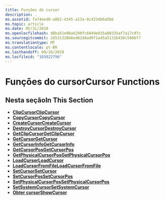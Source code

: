 ```yaml
---
title: Funções do cursor
description: .
ms.assetid: fa74eed0-a862-4345-a13a-0c4234b6a5b6
ms.topic: article
ms.date: 05/31/2018
ms.openlocfilehash: d8ba51e98a6290fc6049e835a80335af7a17c97c
ms.sourcegitcommit: 2d531328b6ed82d4ad971a45a5131b430c5866f7
ms.translationtype: MT
ms.contentlocale: pt-BR
ms.lasthandoff: 09/16/2019
ms.locfileid: "103822796"
---
```

# <a name="cursor-functions"></a><span data-ttu-id="86690-103">Funções do cursor</span><span class="sxs-lookup"><span data-stu-id="86690-103">Cursor Functions</span></span>

## <a name="in-this-section"></a><span data-ttu-id="86690-104">Nesta seção</span><span class="sxs-lookup"><span data-stu-id="86690-104">In This Section</span></span>

-   [<span data-ttu-id="86690-105">**ClipCursor**</span><span class="sxs-lookup"><span data-stu-id="86690-105">**ClipCursor**</span></span>](/windows/desktop/api/Winuser/nf-winuser-clipcursor)
-   [<span data-ttu-id="86690-106">**CopyCursor**</span><span class="sxs-lookup"><span data-stu-id="86690-106">**CopyCursor**</span></span>](/windows/desktop/api/Winuser/nf-winuser-copycursor)
-   [<span data-ttu-id="86690-107">**CreateCursor**</span><span class="sxs-lookup"><span data-stu-id="86690-107">**CreateCursor**</span></span>](/windows/desktop/api/Winuser/nf-winuser-createcursor)
-   [<span data-ttu-id="86690-108">**DestroyCursor**</span><span class="sxs-lookup"><span data-stu-id="86690-108">**DestroyCursor**</span></span>](/windows/desktop/api/Winuser/nf-winuser-destroycursor)
-   [<span data-ttu-id="86690-109">**GetClipCursor**</span><span class="sxs-lookup"><span data-stu-id="86690-109">**GetClipCursor**</span></span>](/windows/desktop/api/Winuser/nf-winuser-getclipcursor)
-   [<span data-ttu-id="86690-110">**GetCursor**</span><span class="sxs-lookup"><span data-stu-id="86690-110">**GetCursor**</span></span>](/windows/desktop/api/Winuser/nf-winuser-getcursor)
-   [<span data-ttu-id="86690-111">**GetCursorInfo**</span><span class="sxs-lookup"><span data-stu-id="86690-111">**GetCursorInfo**</span></span>](/windows/desktop/api/Winuser/nf-winuser-getcursorinfo)
-   [<span data-ttu-id="86690-112">**GetCursorPos**</span><span class="sxs-lookup"><span data-stu-id="86690-112">**GetCursorPos**</span></span>](/windows/desktop/api/Winuser/nf-winuser-getcursorpos)
-   [<span data-ttu-id="86690-113">**GetPhysicalCursorPos**</span><span class="sxs-lookup"><span data-stu-id="86690-113">**GetPhysicalCursorPos**</span></span>](/windows/desktop/api/Winuser/nf-winuser-getphysicalcursorpos)
-   [<span data-ttu-id="86690-114">**LoadCursor**</span><span class="sxs-lookup"><span data-stu-id="86690-114">**LoadCursor**</span></span>](/windows/desktop/api/Winuser/nf-winuser-loadcursora)
-   [<span data-ttu-id="86690-115">**LoadCursorFromFile**</span><span class="sxs-lookup"><span data-stu-id="86690-115">**LoadCursorFromFile**</span></span>](/windows/desktop/api/Winuser/nf-winuser-loadcursorfromfilea)
-   [<span data-ttu-id="86690-116">**SetCursor**</span><span class="sxs-lookup"><span data-stu-id="86690-116">**SetCursor**</span></span>](/windows/desktop/api/Winuser/nf-winuser-setcursor)
-   [<span data-ttu-id="86690-117">**SetCursorPos**</span><span class="sxs-lookup"><span data-stu-id="86690-117">**SetCursorPos**</span></span>](/windows/desktop/api/Winuser/nf-winuser-setcursorpos)
-   [<span data-ttu-id="86690-118">**SetPhysicalCursorPos**</span><span class="sxs-lookup"><span data-stu-id="86690-118">**SetPhysicalCursorPos**</span></span>](/windows/desktop/api/Winuser/nf-winuser-setphysicalcursorpos)
-   [<span data-ttu-id="86690-119">**SetSystemCursor**</span><span class="sxs-lookup"><span data-stu-id="86690-119">**SetSystemCursor**</span></span>](/windows/desktop/api/Winuser/nf-winuser-setsystemcursor)
-   [<span data-ttu-id="86690-120">**Obter cursor**</span><span class="sxs-lookup"><span data-stu-id="86690-120">**ShowCursor**</span></span>](/windows/desktop/api/Winuser/nf-winuser-showcursor)

 

 




